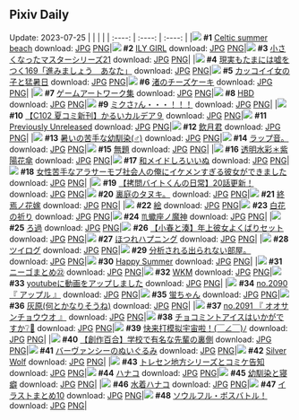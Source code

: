 ## Pixiv Daily
Update: 2023-07-25
|      |      |      |
| :----: | :----: | :----: |
|![](https://pixiv.microyu.workers.dev/c/240x480/img-master/img/2023/07/23/00/00/45/110149325_p0_master1200.jpg) **#1** [Celtic summer beach](https://www.pixiv.net/artworks/110149325) download: [JPG](https://pixiv.microyu.workers.dev/img-original/img/2023/07/23/00/00/45/110149325_p0.jpg) [PNG](https://pixiv.microyu.workers.dev/img-original/img/2023/07/23/00/00/45/110149325_p0.png)|![](https://pixiv.microyu.workers.dev/c/240x480/img-master/img/2023/07/24/00/03/39/110182581_p0_master1200.jpg) **#2** [ILY GIRL](https://www.pixiv.net/artworks/110182581) download: [JPG](https://pixiv.microyu.workers.dev/img-original/img/2023/07/24/00/03/39/110182581_p0.jpg) [PNG](https://pixiv.microyu.workers.dev/img-original/img/2023/07/24/00/03/39/110182581_p0.png)|![](https://pixiv.microyu.workers.dev/c/240x480/img-master/img/2023/07/23/23/06/10/110180216_p0_master1200.jpg) **#3** [小さくなったマスターシリーズ21](https://www.pixiv.net/artworks/110180216) download: [JPG](https://pixiv.microyu.workers.dev/img-original/img/2023/07/23/23/06/10/110180216_p0.jpg) [PNG](https://pixiv.microyu.workers.dev/img-original/img/2023/07/23/23/06/10/110180216_p0.png)|
|![](https://pixiv.microyu.workers.dev/c/240x480/img-master/img/2023/07/23/18/00/05/110169867_p0_master1200.jpg) **#4** [現実もたまには嘘をつく169「進みましょう　あなた」](https://www.pixiv.net/artworks/110169867) download: [JPG](https://pixiv.microyu.workers.dev/img-original/img/2023/07/23/18/00/05/110169867_p0.jpg) [PNG](https://pixiv.microyu.workers.dev/img-original/img/2023/07/23/18/00/05/110169867_p0.png)|![](https://pixiv.microyu.workers.dev/c/240x480/img-master/img/2023/07/23/12/00/15/110161654_p0_master1200.jpg) **#5** [カッコイイ女の子と猛暑日](https://www.pixiv.net/artworks/110161654) download: [JPG](https://pixiv.microyu.workers.dev/img-original/img/2023/07/23/12/00/15/110161654_p0.jpg) [PNG](https://pixiv.microyu.workers.dev/img-original/img/2023/07/23/12/00/15/110161654_p0.png)|![](https://pixiv.microyu.workers.dev/c/240x480/img-master/img/2023/07/23/20/30/04/110174341_p0_master1200.jpg) **#6** [渚のチーズケーキ](https://www.pixiv.net/artworks/110174341) download: [JPG](https://pixiv.microyu.workers.dev/img-original/img/2023/07/23/20/30/04/110174341_p0.jpg) [PNG](https://pixiv.microyu.workers.dev/img-original/img/2023/07/23/20/30/04/110174341_p0.png)|
|![](https://pixiv.microyu.workers.dev/c/240x480/img-master/img/2023/07/23/00/03/00/110149556_p0_master1200.jpg) **#7** [ゲームアートワーク集](https://www.pixiv.net/artworks/110149556) download: [JPG](https://pixiv.microyu.workers.dev/img-original/img/2023/07/23/00/03/00/110149556_p0.jpg) [PNG](https://pixiv.microyu.workers.dev/img-original/img/2023/07/23/00/03/00/110149556_p0.png)|![](https://pixiv.microyu.workers.dev/c/240x480/img-master/img/2023/07/23/00/12/00/110149990_p0_master1200.jpg) **#8** [HBD](https://www.pixiv.net/artworks/110149990) download: [JPG](https://pixiv.microyu.workers.dev/img-original/img/2023/07/23/00/12/00/110149990_p0.jpg) [PNG](https://pixiv.microyu.workers.dev/img-original/img/2023/07/23/00/12/00/110149990_p0.png)|![](https://pixiv.microyu.workers.dev/c/240x480/img-master/img/2023/07/23/21/02/11/110175495_p0_master1200.jpg) **#9** [ミクさｧん・・・！！！](https://www.pixiv.net/artworks/110175495) download: [JPG](https://pixiv.microyu.workers.dev/img-original/img/2023/07/23/21/02/11/110175495_p0.jpg) [PNG](https://pixiv.microyu.workers.dev/img-original/img/2023/07/23/21/02/11/110175495_p0.png)|
|![](https://pixiv.microyu.workers.dev/c/240x480/img-master/img/2023/07/23/00/02/57/110149553_p0_master1200.jpg) **#10** [【C102 夏コミ新刊】かるいカルデア９](https://www.pixiv.net/artworks/110149553) download: [JPG](https://pixiv.microyu.workers.dev/img-original/img/2023/07/23/00/02/57/110149553_p0.jpg) [PNG](https://pixiv.microyu.workers.dev/img-original/img/2023/07/23/00/02/57/110149553_p0.png)|![](https://pixiv.microyu.workers.dev/c/240x480/img-master/img/2023/07/23/00/02/05/110149485_p0_master1200.jpg) **#11** [Previously Unreleased](https://www.pixiv.net/artworks/110149485) download: [JPG](https://pixiv.microyu.workers.dev/img-original/img/2023/07/23/00/02/05/110149485_p0.jpg) [PNG](https://pixiv.microyu.workers.dev/img-original/img/2023/07/23/00/02/05/110149485_p0.png)|![](https://pixiv.microyu.workers.dev/c/240x480/img-master/img/2023/07/23/19/30/02/110172404_p0_master1200.jpg) **#12** [飲月君](https://www.pixiv.net/artworks/110172404) download: [JPG](https://pixiv.microyu.workers.dev/img-original/img/2023/07/23/19/30/02/110172404_p0.jpg) [PNG](https://pixiv.microyu.workers.dev/img-original/img/2023/07/23/19/30/02/110172404_p0.png)|
|![](https://pixiv.microyu.workers.dev/c/240x480/img-master/img/2023/07/24/12/00/01/110193203_p0_master1200.jpg) **#13** [暑いの苦手な幼馴染(♂)](https://www.pixiv.net/artworks/110193203) download: [JPG](https://pixiv.microyu.workers.dev/img-original/img/2023/07/24/12/00/01/110193203_p0.jpg) [PNG](https://pixiv.microyu.workers.dev/img-original/img/2023/07/24/12/00/01/110193203_p0.png)|![](https://pixiv.microyu.workers.dev/c/240x480/img-master/img/2023/07/23/22/54/20/110179738_p0_master1200.jpg) **#14** [ラップ音。](https://www.pixiv.net/artworks/110179738) download: [JPG](https://pixiv.microyu.workers.dev/img-original/img/2023/07/23/22/54/20/110179738_p0.jpg) [PNG](https://pixiv.microyu.workers.dev/img-original/img/2023/07/23/22/54/20/110179738_p0.png)|![](https://pixiv.microyu.workers.dev/c/240x480/img-master/img/2023/07/23/08/50/47/110158080_p0_master1200.jpg) **#15** [無題](https://www.pixiv.net/artworks/110158080) download: [JPG](https://pixiv.microyu.workers.dev/img-original/img/2023/07/23/08/50/47/110158080_p0.jpg) [PNG](https://pixiv.microyu.workers.dev/img-original/img/2023/07/23/08/50/47/110158080_p0.png)|
|![](https://pixiv.microyu.workers.dev/c/240x480/img-master/img/2023/07/23/00/06/11/110149769_p0_master1200.jpg) **#16** [透明水彩＊紫陽花傘](https://www.pixiv.net/artworks/110149769) download: [JPG](https://pixiv.microyu.workers.dev/img-original/img/2023/07/23/00/06/11/110149769_p0.jpg) [PNG](https://pixiv.microyu.workers.dev/img-original/img/2023/07/23/00/06/11/110149769_p0.png)|![](https://pixiv.microyu.workers.dev/c/240x480/img-master/img/2023/07/23/00/00/49/110149348_p0_master1200.jpg) **#17** [和メイドしろいいぬ](https://www.pixiv.net/artworks/110149348) download: [JPG](https://pixiv.microyu.workers.dev/img-original/img/2023/07/23/00/00/49/110149348_p0.jpg) [PNG](https://pixiv.microyu.workers.dev/img-original/img/2023/07/23/00/00/49/110149348_p0.png)|![](https://pixiv.microyu.workers.dev/c/240x480/img-master/img/2023/07/23/06/48/30/110156431_p0_master1200.jpg) **#18** [女性苦手なアラサーモブ社会人の俺にイケメンすぎる彼女ができました](https://www.pixiv.net/artworks/110156431) download: [JPG](https://pixiv.microyu.workers.dev/img-original/img/2023/07/23/06/48/30/110156431_p0.jpg) [PNG](https://pixiv.microyu.workers.dev/img-original/img/2023/07/23/06/48/30/110156431_p0.png)|
|![](https://pixiv.microyu.workers.dev/c/240x480/img-master/img/2023/07/23/12/00/24/110161681_p0_master1200.jpg) **#19** [【拷問バイトくんの日常】20話更新！](https://www.pixiv.net/artworks/110161681) download: [JPG](https://pixiv.microyu.workers.dev/img-original/img/2023/07/23/12/00/24/110161681_p0.jpg) [PNG](https://pixiv.microyu.workers.dev/img-original/img/2023/07/23/12/00/24/110161681_p0.png)|![](https://pixiv.microyu.workers.dev/c/240x480/img-master/img/2023/07/23/14/18/13/110163821_p0_master1200.jpg) **#20** [裏庭のタヌキ。](https://www.pixiv.net/artworks/110163821) download: [JPG](https://pixiv.microyu.workers.dev/img-original/img/2023/07/23/14/18/13/110163821_p0.jpg) [PNG](https://pixiv.microyu.workers.dev/img-original/img/2023/07/23/14/18/13/110163821_p0.png)|![](https://pixiv.microyu.workers.dev/c/240x480/img-master/img/2023/07/23/00/28/53/110149347_p0_master1200.jpg) **#21** [終焉ノ花嫁](https://www.pixiv.net/artworks/110149347) download: [JPG](https://pixiv.microyu.workers.dev/img-original/img/2023/07/23/00/28/53/110149347_p0.jpg) [PNG](https://pixiv.microyu.workers.dev/img-original/img/2023/07/23/00/28/53/110149347_p0.png)|
|![](https://pixiv.microyu.workers.dev/c/240x480/img-master/img/2023/07/23/21/43/37/110177041_p0_master1200.jpg) **#22** [絵](https://www.pixiv.net/artworks/110177041) download: [JPG](https://pixiv.microyu.workers.dev/img-original/img/2023/07/23/21/43/37/110177041_p0.jpg) [PNG](https://pixiv.microyu.workers.dev/img-original/img/2023/07/23/21/43/37/110177041_p0.png)|![](https://pixiv.microyu.workers.dev/c/240x480/img-master/img/2023/07/23/00/01/16/110149403_p0_master1200.jpg) **#23** [白花の祈り](https://www.pixiv.net/artworks/110149403) download: [JPG](https://pixiv.microyu.workers.dev/img-original/img/2023/07/23/00/01/16/110149403_p0.jpg) [PNG](https://pixiv.microyu.workers.dev/img-original/img/2023/07/23/00/01/16/110149403_p0.png)|![](https://pixiv.microyu.workers.dev/c/240x480/img-master/img/2023/07/24/00/00/52/110182333_p0_master1200.jpg) **#24** [♏蠍座ノ魔神](https://www.pixiv.net/artworks/110182333) download: [JPG](https://pixiv.microyu.workers.dev/img-original/img/2023/07/24/00/00/52/110182333_p0.jpg) [PNG](https://pixiv.microyu.workers.dev/img-original/img/2023/07/24/00/00/52/110182333_p0.png)|
|![](https://pixiv.microyu.workers.dev/c/240x480/img-master/img/2023/07/23/02/02/11/110152701_p0_master1200.jpg) **#25** [ろ過](https://www.pixiv.net/artworks/110152701) download: [JPG](https://pixiv.microyu.workers.dev/img-original/img/2023/07/23/02/02/11/110152701_p0.jpg) [PNG](https://pixiv.microyu.workers.dev/img-original/img/2023/07/23/02/02/11/110152701_p0.png)|![](https://pixiv.microyu.workers.dev/c/240x480/img-master/img/2023/07/23/18/05/12/110170121_p0_master1200.jpg) **#26** [【小春と湊】年上彼女よくばりセット](https://www.pixiv.net/artworks/110170121) download: [JPG](https://pixiv.microyu.workers.dev/img-original/img/2023/07/23/18/05/12/110170121_p0.jpg) [PNG](https://pixiv.microyu.workers.dev/img-original/img/2023/07/23/18/05/12/110170121_p0.png)|![](https://pixiv.microyu.workers.dev/c/240x480/img-master/img/2023/07/23/00/04/52/110149682_p0_master1200.jpg) **#27** [ほつれハプニング](https://www.pixiv.net/artworks/110149682) download: [JPG](https://pixiv.microyu.workers.dev/img-original/img/2023/07/23/00/04/52/110149682_p0.jpg) [PNG](https://pixiv.microyu.workers.dev/img-original/img/2023/07/23/00/04/52/110149682_p0.png)|
|![](https://pixiv.microyu.workers.dev/c/240x480/img-master/img/2023/07/23/03/11/21/110153995_p0_master1200.jpg) **#28** [ツイログ](https://www.pixiv.net/artworks/110153995) download: [JPG](https://pixiv.microyu.workers.dev/img-original/img/2023/07/23/03/11/21/110153995_p0.jpg) [PNG](https://pixiv.microyu.workers.dev/img-original/img/2023/07/23/03/11/21/110153995_p0.png)|![](https://pixiv.microyu.workers.dev/c/240x480/img-master/img/2023/07/24/18/04/59/110199702_p0_master1200.jpg) **#29** [分析される出られない部屋。](https://www.pixiv.net/artworks/110199702) download: [JPG](https://pixiv.microyu.workers.dev/img-original/img/2023/07/24/18/04/59/110199702_p0.jpg) [PNG](https://pixiv.microyu.workers.dev/img-original/img/2023/07/24/18/04/59/110199702_p0.png)|![](https://pixiv.microyu.workers.dev/c/240x480/img-master/img/2023/07/24/11/10/25/110192437_p0_master1200.jpg) **#30** [Happy Summer](https://www.pixiv.net/artworks/110192437) download: [JPG](https://pixiv.microyu.workers.dev/img-original/img/2023/07/24/11/10/25/110192437_p0.jpg) [PNG](https://pixiv.microyu.workers.dev/img-original/img/2023/07/24/11/10/25/110192437_p0.png)|
|![](https://pixiv.microyu.workers.dev/c/240x480/img-master/img/2023/07/23/21/58/25/110177539_p0_master1200.jpg) **#31** [ニーゴまとめ㉒](https://www.pixiv.net/artworks/110177539) download: [JPG](https://pixiv.microyu.workers.dev/img-original/img/2023/07/23/21/58/25/110177539_p0.jpg) [PNG](https://pixiv.microyu.workers.dev/img-original/img/2023/07/23/21/58/25/110177539_p0.png)|![](https://pixiv.microyu.workers.dev/c/240x480/img-master/img/2023/07/23/00/00/27/110149272_p0_master1200.jpg) **#32** [WKM](https://www.pixiv.net/artworks/110149272) download: [JPG](https://pixiv.microyu.workers.dev/img-original/img/2023/07/23/00/00/27/110149272_p0.jpg) [PNG](https://pixiv.microyu.workers.dev/img-original/img/2023/07/23/00/00/27/110149272_p0.png)|![](https://pixiv.microyu.workers.dev/c/240x480/img-master/img/2023/07/23/08/30/01/110157783_p0_master1200.jpg) **#33** [youtubeに動画をアップしました](https://www.pixiv.net/artworks/110157783) download: [JPG](https://pixiv.microyu.workers.dev/img-original/img/2023/07/23/08/30/01/110157783_p0.jpg) [PNG](https://pixiv.microyu.workers.dev/img-original/img/2023/07/23/08/30/01/110157783_p0.png)|
|![](https://pixiv.microyu.workers.dev/c/240x480/img-master/img/2023/07/23/01/40/54/110152387_p0_master1200.jpg) **#34** [no.2090 『 アップル 』](https://www.pixiv.net/artworks/110152387) download: [JPG](https://pixiv.microyu.workers.dev/img-original/img/2023/07/23/01/40/54/110152387_p0.jpg) [PNG](https://pixiv.microyu.workers.dev/img-original/img/2023/07/23/01/40/54/110152387_p0.png)|![](https://pixiv.microyu.workers.dev/c/240x480/img-master/img/2023/07/23/17/36/07/110169233_p0_master1200.jpg) **#35** [蛍ちゃん](https://www.pixiv.net/artworks/110169233) download: [JPG](https://pixiv.microyu.workers.dev/img-original/img/2023/07/23/17/36/07/110169233_p0.jpg) [PNG](https://pixiv.microyu.workers.dev/img-original/img/2023/07/23/17/36/07/110169233_p0.png)|![](https://pixiv.microyu.workers.dev/c/240x480/img-master/img/2023/07/23/16/04/39/110166951_p0_master1200.jpg) **#36** [灰原(何とかなりそうね)](https://www.pixiv.net/artworks/110166951) download: [JPG](https://pixiv.microyu.workers.dev/img-original/img/2023/07/23/16/04/39/110166951_p0.jpg) [PNG](https://pixiv.microyu.workers.dev/img-original/img/2023/07/23/16/04/39/110166951_p0.png)|
|![](https://pixiv.microyu.workers.dev/c/240x480/img-master/img/2023/07/23/15/27/00/110166099_p0_master1200.jpg) **#37** [no.2091 『 オオサンチョウウオ 』](https://www.pixiv.net/artworks/110166099) download: [JPG](https://pixiv.microyu.workers.dev/img-original/img/2023/07/23/15/27/00/110166099_p0.jpg) [PNG](https://pixiv.microyu.workers.dev/img-original/img/2023/07/23/15/27/00/110166099_p0.png)|![](https://pixiv.microyu.workers.dev/c/240x480/img-master/img/2023/07/23/01/12/48/110151800_p0_master1200.jpg) **#38** [チョコミントアイスはいかがですか❔🌿](https://www.pixiv.net/artworks/110151800) download: [JPG](https://pixiv.microyu.workers.dev/img-original/img/2023/07/23/01/12/48/110151800_p0.jpg) [PNG](https://pixiv.microyu.workers.dev/img-original/img/2023/07/23/01/12/48/110151800_p0.png)|![](https://pixiv.microyu.workers.dev/c/240x480/img-master/img/2023/07/23/19/34/40/110172555_p0_master1200.jpg) **#39** [快来打模拟宇宙啦！(￣∠￣)ﾉ](https://www.pixiv.net/artworks/110172555) download: [JPG](https://pixiv.microyu.workers.dev/img-original/img/2023/07/23/19/34/40/110172555_p0.jpg) [PNG](https://pixiv.microyu.workers.dev/img-original/img/2023/07/23/19/34/40/110172555_p0.png)|
|![](https://pixiv.microyu.workers.dev/c/240x480/img-master/img/2023/07/24/11/14/34/110192497_p0_master1200.jpg) **#40** [【創作百合】学校で有名な先輩の裏側](https://www.pixiv.net/artworks/110192497) download: [JPG](https://pixiv.microyu.workers.dev/img-original/img/2023/07/24/11/14/34/110192497_p0.jpg) [PNG](https://pixiv.microyu.workers.dev/img-original/img/2023/07/24/11/14/34/110192497_p0.png)|![](https://pixiv.microyu.workers.dev/c/240x480/img-master/img/2023/07/23/19/17/26/110172096_p0_master1200.jpg) **#41** [バーヴァンシーのぬいぐるみ](https://www.pixiv.net/artworks/110172096) download: [JPG](https://pixiv.microyu.workers.dev/img-original/img/2023/07/23/19/17/26/110172096_p0.jpg) [PNG](https://pixiv.microyu.workers.dev/img-original/img/2023/07/23/19/17/26/110172096_p0.png)|![](https://pixiv.microyu.workers.dev/c/240x480/img-master/img/2023/07/24/01/46/05/110185424_p0_master1200.jpg) **#42** [Silver Wolf](https://www.pixiv.net/artworks/110185424) download: [JPG](https://pixiv.microyu.workers.dev/img-original/img/2023/07/24/01/46/05/110185424_p0.jpg) [PNG](https://pixiv.microyu.workers.dev/img-original/img/2023/07/24/01/46/05/110185424_p0.png)|
|![](https://pixiv.microyu.workers.dev/c/240x480/img-master/img/2023/07/23/22/32/38/110178734_p0_master1200.jpg) **#43** [トレセン地方シリーズとコミケ告知](https://www.pixiv.net/artworks/110178734) download: [JPG](https://pixiv.microyu.workers.dev/img-original/img/2023/07/23/22/32/38/110178734_p0.jpg) [PNG](https://pixiv.microyu.workers.dev/img-original/img/2023/07/23/22/32/38/110178734_p0.png)|![](https://pixiv.microyu.workers.dev/c/240x480/img-master/img/2023/07/24/10/43/37/110192086_p0_master1200.jpg) **#44** [ハナコ](https://www.pixiv.net/artworks/110192086) download: [JPG](https://pixiv.microyu.workers.dev/img-original/img/2023/07/24/10/43/37/110192086_p0.jpg) [PNG](https://pixiv.microyu.workers.dev/img-original/img/2023/07/24/10/43/37/110192086_p0.png)|![](https://pixiv.microyu.workers.dev/c/240x480/img-master/img/2023/07/23/19/03/09/110171698_p0_master1200.jpg) **#45** [幼馴染と寝癖](https://www.pixiv.net/artworks/110171698) download: [JPG](https://pixiv.microyu.workers.dev/img-original/img/2023/07/23/19/03/09/110171698_p0.jpg) [PNG](https://pixiv.microyu.workers.dev/img-original/img/2023/07/23/19/03/09/110171698_p0.png)|
|![](https://pixiv.microyu.workers.dev/c/240x480/img-master/img/2023/07/24/01/36/27/110185243_p0_master1200.jpg) **#46** [水着ハナコ](https://www.pixiv.net/artworks/110185243) download: [JPG](https://pixiv.microyu.workers.dev/img-original/img/2023/07/24/01/36/27/110185243_p0.jpg) [PNG](https://pixiv.microyu.workers.dev/img-original/img/2023/07/24/01/36/27/110185243_p0.png)|![](https://pixiv.microyu.workers.dev/c/240x480/img-master/img/2023/07/23/18/45/19/110171140_p0_master1200.jpg) **#47** [イラストまとめ10](https://www.pixiv.net/artworks/110171140) download: [JPG](https://pixiv.microyu.workers.dev/img-original/img/2023/07/23/18/45/19/110171140_p0.jpg) [PNG](https://pixiv.microyu.workers.dev/img-original/img/2023/07/23/18/45/19/110171140_p0.png)|![](https://pixiv.microyu.workers.dev/c/240x480/img-master/img/2023/07/23/21/27/25/110176423_p0_master1200.jpg) **#48** [ソウルフル・ボスバトル！](https://www.pixiv.net/artworks/110176423) download: [JPG](https://pixiv.microyu.workers.dev/img-original/img/2023/07/23/21/27/25/110176423_p0.jpg) [PNG](https://pixiv.microyu.workers.dev/img-original/img/2023/07/23/21/27/25/110176423_p0.png)|
